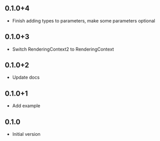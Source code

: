 ## 0.1.0+4

- Finish adding types to parameters, make some parameters optional

## 0.1.0+3

- Switch RenderingContext2 to RenderingContext

## 0.1.0+2

- Update docs

## 0.1.0+1

- Add example

## 0.1.0

- Initial version
